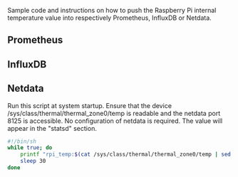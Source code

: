Sample code and instructions on how to push the Raspberry Pi internal temperature value into respectively Prometheus, InfluxDB or Netdata.

## Prometheus

## InfluxDB

## Netdata

Run this script at system startup. Ensure that the device /sys/class/thermal/thermal_zone0/temp is readable and the netdata port 8125 is accessible. No configuration of netdata is required. The value will appear in the "statsd" section.

```bash
#!/bin/sh
while true; do
    printf "rpi_temp:$(cat /sys/class/thermal/thermal_zone0/temp | sed 's/\([0-9]\{2\}\)/\1./')|g\n" | nc -u -w1 localhost 8125
    sleep 30
done
```
